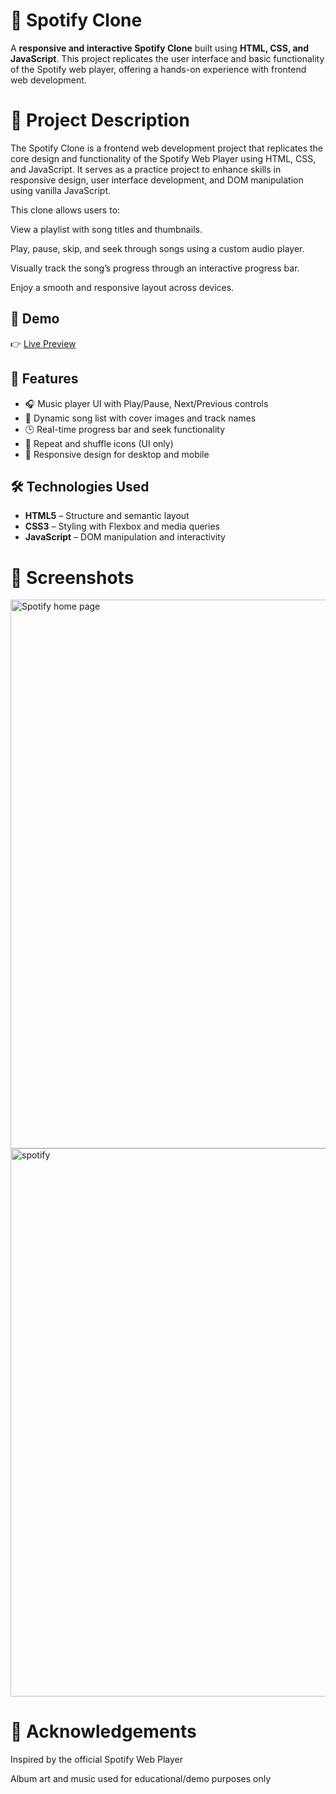 # 🎵 Spotify Clone

A **responsive and interactive Spotify Clone** built using **HTML, CSS, and JavaScript**. 
This project replicates the user interface and basic functionality of the Spotify web player, offering a hands-on experience with frontend web development.

# 📖 Project Description

The Spotify Clone is a frontend web development project that replicates the core design and functionality of the Spotify Web Player using HTML, CSS, and JavaScript. It serves as a practice project to enhance skills in responsive design, user interface development, and DOM manipulation using vanilla JavaScript.

This clone allows users to:

View a playlist with song titles and thumbnails.

Play, pause, skip, and seek through songs using a custom audio player.

Visually track the song’s progress through an interactive progress bar.

Enjoy a smooth and responsive layout across devices.

## 🚀 Demo

👉 [Live Preview](http://127.0.0.1:5500/music.html)


## 📌 Features

- 🎧 Music player UI with Play/Pause, Next/Previous controls
- 🎵 Dynamic song list with cover images and track names
- 🕒 Real-time progress bar and seek functionality
- 🔁 Repeat and shuffle icons (UI only)
- 📱 Responsive design for desktop and mobile

## 🛠️ Technologies Used

- **HTML5** – Structure and semantic layout
- **CSS3** – Styling with Flexbox and media queries
- **JavaScript** – DOM manipulation and interactivity

# 📸 Screenshots

  <img width="1628" height="878" alt="Spotify home page" src="https://github.com/user-attachments/assets/e13e6816-86d2-4d09-bf1b-fc77e668aee1" />

  <img width="1631" height="877" alt="spotify" src="https://github.com/user-attachments/assets/31ec084b-8145-4f70-9c0c-a9ebf9035f5d" />

# 🙌 Acknowledgements
Inspired by the official Spotify Web Player

Album art and music used for educational/demo purposes only
